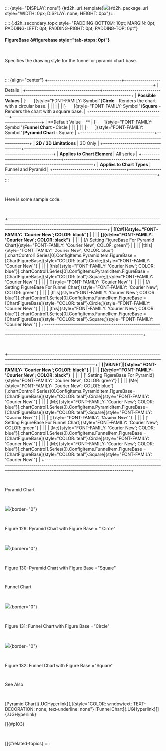 ::: {style="DISPLAY: none"}
[](ms-xhelp:///?Id=d2h_url_template){#d2h_url_template}![](!package_url!){#d2h_package_url style="WIDTH: 0px; DISPLAY: none; HEIGHT: 0px"}
:::

:::: {.d2h_secondary_topic style="PADDING-BOTTOM: 10pt; MARGIN: 0pt; PADDING-LEFT: 0pt; PADDING-RIGHT: 0pt; PADDING-TOP: 0pt"}
#### FigureBase {#figurebase style="tab-stops: 0pt"}

 

Specifies the drawing style for the funnel or pyramid chart base.

 

::: {align="center"}
+-------------------------------------+--------------------------------------------------------------------------------------------+
| Details                                                                                                                          |
+-------------------------------------+--------------------------------------------------------------------------------------------+
| **Possible Values**                 | [·      ]{style="FONT-FAMILY: Symbol"}**Circle** - Renders the chart with a circular base. |
|                                     |                                                                                            |
|                                     | [·      ]{style="FONT-FAMILY: Symbol"}**Square** - Renders the chart with a square base.   |
+-------------------------------------+--------------------------------------------------------------------------------------------+
| **Default Value    **               | [·      ]{style="FONT-FAMILY: Symbol"}**Funnel Chart -** Circle                            |
|                                     |                                                                                            |
|                                     | [·      ]{style="FONT-FAMILY: Symbol"}**Pyramid Chart -** Square                           |
+-------------------------------------+--------------------------------------------------------------------------------------------+
| **2D / 3D Limitations**             | 3D Only                                                                                    |
+-------------------------------------+--------------------------------------------------------------------------------------------+
| **Applies to Chart Element**        | All series                                                                                 |
+-------------------------------------+--------------------------------------------------------------------------------------------+
| **Applies to Chart Types**          | Funnel and Pyramid                                                                         |
+-------------------------------------+--------------------------------------------------------------------------------------------+
:::

 

Here is some sample code.

 

+-------------------------------------------------------------------------------------------------------------------------------------------------------------------------------------------------------------+
| **[\[C#\]]{style="FONT-FAMILY: 'Courier New'; COLOR: black"}**                                                                                                                                              |
|                                                                                                                                                                                                             |
| **[]{style="FONT-FAMILY: 'Courier New'; COLOR: black"}**                                                                                                                                                    |
|                                                                                                                                                                                                             |
| [// Setting FigureBase For Pyramid Chart]{style="FONT-FAMILY: 'Courier New'; COLOR: green"}                                                                                                                 |
|                                                                                                                                                                                                             |
| [this]{style="FONT-FAMILY: 'Courier New'; COLOR: blue"}[.chartControl1.Series\[0\].ConfigItems.PyramidItem.FigureBase = [ChartFigureBase]{style="COLOR: teal"}.Circle;]{style="FONT-FAMILY: 'Courier New'"} |
|                                                                                                                                                                                                             |
| [this]{style="FONT-FAMILY: 'Courier New'; COLOR: blue"}[.chartControl1.Series\[0\].ConfigItems.PyramidItem.FigureBase = [ChartFigureBase]{style="COLOR: teal"}.Square;]{style="FONT-FAMILY: 'Courier New'"} |
|                                                                                                                                                                                                             |
| []{style="FONT-FAMILY: 'Courier New'"}                                                                                                                                                                      |
|                                                                                                                                                                                                             |
| [// Setting FigureBase For Funnel Chart]{style="FONT-FAMILY: 'Courier New'; COLOR: green"}                                                                                                                  |
|                                                                                                                                                                                                             |
| [this]{style="FONT-FAMILY: 'Courier New'; COLOR: blue"}[.chartControl1.Series\[0\].ConfigItems.FunnelItem.FigureBase = [ChartFigureBase]{style="COLOR: teal"}.Circle;]{style="FONT-FAMILY: 'Courier New'"}  |
|                                                                                                                                                                                                             |
| [this]{style="FONT-FAMILY: 'Courier New'; COLOR: blue"}[.chartControl1.Series\[0\].ConfigItems.FunnelItem.FigureBase = [ChartFigureBase]{style="COLOR: teal"}.Square;]{style="FONT-FAMILY: 'Courier New'"}  |
+-------------------------------------------------------------------------------------------------------------------------------------------------------------------------------------------------------------+

 

+-------------------------------------------------------------------------------------------------------------------------------------------------------------------------------------------------------+
| **[\[VB.NET\]]{style="FONT-FAMILY: 'Courier New'; COLOR: black"}**                                                                                                                                    |
|                                                                                                                                                                                                       |
| **[]{style="FONT-FAMILY: 'Courier New'; COLOR: black"}**                                                                                                                                              |
|                                                                                                                                                                                                       |
| [\' Setting FigureBase For Pyramid]{style="FONT-FAMILY: 'Courier New'; COLOR: green"}                                                                                                                 |
|                                                                                                                                                                                                       |
| [Me]{style="FONT-FAMILY: 'Courier New'; COLOR: blue"}[.chartControl1.Series(0).ConfigItems.PyramidItem.FigureBase=[ChartFigureBase]{style="COLOR: teal"}.Circle]{style="FONT-FAMILY: 'Courier New'"}  |
|                                                                                                                                                                                                       |
| [Me]{style="FONT-FAMILY: 'Courier New'; COLOR: blue"}[.chartControl1.Series(0).ConfigItems.PyramidItem.FigureBase=[ChartFigureBase]{style="COLOR: teal"}.Square]{style="FONT-FAMILY: 'Courier New'"}  |
|                                                                                                                                                                                                       |
| []{style="FONT-FAMILY: 'Courier New'"}                                                                                                                                                                |
|                                                                                                                                                                                                       |
| [\' Setting FigureBase For Funnel Chart]{style="FONT-FAMILY: 'Courier New'; COLOR: green"}                                                                                                            |
|                                                                                                                                                                                                       |
| [Me]{style="FONT-FAMILY: 'Courier New'; COLOR: blue"}[.chartControl1.Series(0).ConfigItems.FunnelItem.FigureBase = [ChartFigureBase]{style="COLOR: teal"}.Circle]{style="FONT-FAMILY: 'Courier New'"} |
|                                                                                                                                                                                                       |
| [Me]{style="FONT-FAMILY: 'Courier New'; COLOR: blue"}[.chartControl1.Series(0).ConfigItems.FunnelItem.FigureBase = [ChartFigureBase]{style="COLOR: teal"}.Square]{style="FONT-FAMILY: 'Courier New'"} |
+-------------------------------------------------------------------------------------------------------------------------------------------------------------------------------------------------------+

 

Pyramid Chart

 

![](ImagesExt/image84_130.jpg){border="0"}

 

Figure 129: Pyramid Chart with Figure Base = \" Circle\"

 

![](ImagesExt/image84_131.jpg){border="0"}

 

Figure 130: Pyramid Chart with Figure Base =\"Square\"

 

Funnel Chart

 

![](ImagesExt/image84_132.jpg){border="0"}

 

Figure 131: Funnel Chart with Figure Base =\"Circle\"

 

![](ImagesExt/image84_133.jpg){border="0"}

 

Figure 132: Funnel Chart with Figure Base =\"Square\"

 

See Also

 

[Pyramid Chart]{.UGHyperlink}[,]{style="COLOR: windowtext; TEXT-DECORATION: none; text-underline: none"} [Funnel Chart]{.UGHyperlink}[]{.UGHyperlink}

[]{#p103} 

 

[]{#related-topics}
::::
